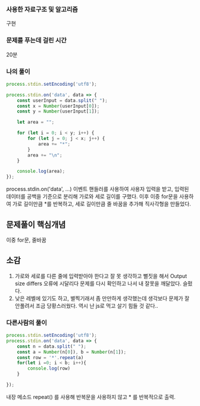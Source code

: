 ### 사용한 자료구조 및 알고리즘
구현

### 문제를 푸는데 걸린 시간
20분

### 나의 풀이

```Javascript
process.stdin.setEncoding('utf8');

process.stdin.on('data', data => {
    const userInput = data.split(" ");
    const x = Number(userInput[0]);
    const y = Number(userInput[1]);

    let area = "";

    for (let i = 0; i < y; i++) {
        for (let j = 0; j < x; j++) {
            area += "*";
        }
        area += "\n";
    }

    console.log(area);
});


```
process.stdin.on('data', ...) 이벤트 핸들러를 사용하여 사용자 입력을 받고, 입력된 데이터를 공백을 기준으로 분리해 가로와 세로 길이를 구했다.
이후 이중 for문을 사용하여 가로 길이만큼 *를 반복하고, 세로 길이만큼 줄 바꿈을 추가해 직사각형을 만들었다.

## 문제풀이 핵심개념
이중 for문, 줄바꿈

## 소감
1. 가로와 세로를 다른 줄에 입력받아야 한다고 잘 못 생각하고 뻘짓을 해서 Output size differs 오류에 시달리다 문제를 다시 확인하고 나서 내 잘못을 깨달았다. 슬펐다.
2. 낮은 레벨에 있기도 하고, 별찍기래서 좀 만만하게 생각했는데 생각보다 문제가 잘 안풀려서 조금 당황스러웠다. 역시 난 js로 먹고 살기 힘들 것 같다..

### 다른사람의 풀이

```Javascript
process.stdin.setEncoding('utf8');
process.stdin.on('data', data => {
    const n = data.split(" ");
    const a = Number(n[0]), b = Number(n[1]);
    const row = '*'.repeat(a)
    for(let i =0; i < b; i++){
        console.log(row)
    }

});
```
내장 메소드 repeat() 를 사용해 반복문을 사용하지 않고  * 를 반복적으로 출력.

